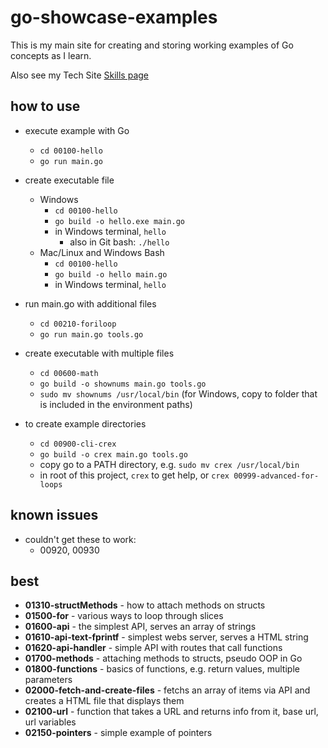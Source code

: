 # go-showcase-examples

This is my main site for creating and storing working examples of Go concepts as I learn.

Also see my Tech Site [Skills page](https://tanguay-eu.vercel.app/skills)

## how to use

- execute example with Go
  - `cd 00100-hello`
  - `go run main.go`

- create executable file
  - Windows
    - `cd 00100-hello`
    - `go build -o hello.exe main.go`
    - in Windows terminal, `hello`
      - also in Git bash: `./hello`
  - Mac/Linux and Windows Bash
    - `cd 00100-hello`
    - `go build -o hello main.go`
    - in Windows terminal, `hello`

- run main.go with additional files
  - `cd 00210-foriloop`
  - `go run main.go tools.go`

- create executable with multiple files
  - `cd 00600-math`
  - `go build -o shownums main.go tools.go`
  - `sudo mv shownums /usr/local/bin` (for Windows, copy to folder that is included in the environment paths)

- to create example directories
  - `cd 00900-cli-crex`
  - `go build -o crex main.go tools.go`
  - copy go to a PATH directory, e.g. `sudo mv crex /usr/local/bin`
  - in root of this project, `crex` to get help, or `crex 00999-advanced-for-loops`

## known issues

- couldn't get these to work: 
  - 00920, 00930

## best

- **01310-structMethods** - how to attach methods on structs
- **01500-for** - various ways to loop through slices
- **01600-api** - the simplest API, serves an array of strings
- **01610-api-text-fprintf** - simplest webs server, serves a HTML string
- **01620-api-handler** - simple API with routes that call functions
- **01700-methods** - attaching methods to structs, pseudo OOP in Go
- **01800-functions** - basics of functions, e.g. return values, multiple parameters
- **02000-fetch-and-create-files** - fetchs an array of items via API and creates a HTML file that displays them
- **02100-url** - function that takes a URL and returns info from it, base url, url variables
- **02150-pointers** - simple example of pointers 

